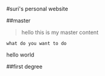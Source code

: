 #suri's personal website

##master

> hello this is my master content

	what do you want to do 

hello world


##first degree


